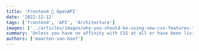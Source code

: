 ```yaml
---
title: 'Frontend 💜 OpenAPI'
date: '2022-12-12'
tags: ['frontend', 'API', 'Architecture']
images: ['../articles/images/why-you-should-be-using-new-css-features-today/new-css-features-1.png']
summary: 'Unless you have no affinity with CSS at all or have been living under a rock for the last year, you should have noticed that new CSS features are skyrocketing like never before. Although this is a good thing, it might get frustrating to get a grasp on all these new playthings because every time you add something new in your styling toolbox, the next best thing is just around the corner.'
authors: ['maarten-van-hoof']
---
```

